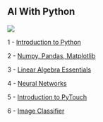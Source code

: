 ## AI With Python

![](https://media.giphy.com/media/jeAQYN9FfROX6/giphy.gif)

1 - [Introduction to Python]()

2 - [Numpy, Pandas, Matplotlib]()

3 - [Linear Algebra Essentials]()

4 - [Neural Networks]()

5 - [Introduction to PyTouch]()

6 - [Image Classifier]()
